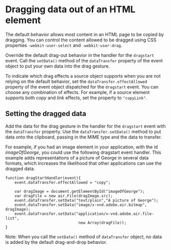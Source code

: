 # Dragging data out of an HTML element

The default behavior allows most content in an HTML page to be copied by
dragging. You can control the content allowed to be dragged using CSS properties
`-webkit-user-select` and `-webkit-user-drag`.

Override the default drag-out behavior in the handler for the `dragstart` event.
Call the `setData()` method of the `dataTransfer` property of the event object
to put your own data into the drag gesture.

To indicate which drag effects a source object supports when you are not relying
on the default behavior, set the `dataTransfer.effectAllowed` property of the
event object dispatched for the `dragstart` event. You can choose any
combination of effects. For example, if a source element supports both _copy_
and _link_ effects, set the property to `"copyLink"`.

## Setting the dragged data

Add the data for the drag gesture in the handler for the `dragstart` event with
the `dataTransfer` property. Use the `dataTransfer.setData()` method to put data
onto the clipboard, passing in the MIME type and the data to transfer.

For example, if you had an image element in your application, with the id
_imageOfGeorge_, you could use the following dragstart event handler. This
example adds representations of a picture of George in several data formats,
which increases the likelihood that other applications can use the dragged data.

    function dragStartHandler(event){
    	event.dataTransfer.effectAllowed = "copy";

    	var dragImage = document.getElementById("imageOfGeorge");
    	var dragFile = new air.File(dragImage.src);
    	event.dataTransfer.setData("text/plain","A picture of George");
    	event.dataTransfer.setData("image/x-vnd.adobe.air.bitmap", dragImage);
    	event.dataTransfer.setData("application/x-vnd.adobe.air.file-list",
    								new Array(dragFile));
    }

Note: When you call the `setData()` method of `dataTransfer` object, no data is
added by the default drag-and-drop behavior.
